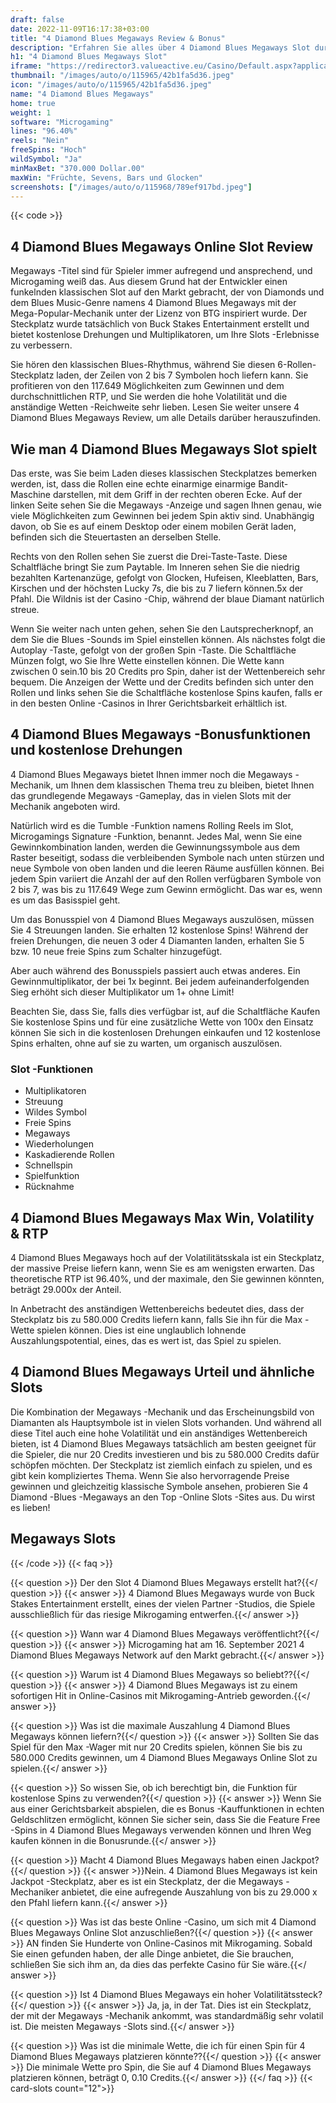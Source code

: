 ```yaml
---
draft: false
date: 2022-11-09T16:17:38+03:00
title: "4 Diamond Blues Megaways Review & Bonus"
description: "Erfahren Sie alles über 4 Diamond Blues Megaways Slot durch RTP von Microgaming, Funktionen, Auszahlungen, Volatilität und erhalten Sie kostenlose Spins und Boni von den Top -Online -Casinos!"
h1: "4 Diamond Blues Megaways Slot"
iframe: "https://redirector3.valueactive.eu/Casino/Default.aspx?applicationid=4123&gameid=4DiamondBluesDesktop&ul=en&playmode=demo&serverid=21113&lobbyURL="
thumbnail: "/images/auto/o/115965/42b1fa5d36.jpeg"
icon: "/images/auto/o/115965/42b1fa5d36.jpeg"
name: "4 Diamond Blues Megaways"
home: true
weight: 1
software: "Microgaming"
lines: "96.40%"
reels: "Nein"
freeSpins: "Hoch"
wildSymbol: "Ja"
minMaxBet: "370.000 Dollar.00"
maxWin: "Früchte, Sevens, Bars und Glocken"
screenshots: ["/images/auto/o/115968/789ef917bd.jpeg"]
---
```


{{< code >}}<h2>4 Diamond Blues Megaways Online Slot Review</h2><p>Megaways -Titel sind für Spieler immer aufregend und ansprechend, und Microgaming weiß das. Aus diesem Grund hat der Entwickler einen funkelnden klassischen Slot auf den Markt gebracht, der von Diamonds und dem Blues Music-Genre namens 4 Diamond Blues Megaways mit der Mega-Popular-Mechanik unter der Lizenz von BTG inspiriert wurde. Der Steckplatz wurde tatsächlich von Buck Stakes Entertainment erstellt und bietet kostenlose Drehungen und Multiplikatoren, um Ihre Slots -Erlebnisse zu verbessern.</p><p>Sie hören den klassischen Blues-Rhythmus, während Sie diesen 6-Rollen-Steckplatz laden, der Zeilen von 2 bis 7 Symbolen hoch liefern kann. Sie profitieren von den 117.649 Möglichkeiten zum Gewinnen und dem durchschnittlichen RTP, und Sie werden die hohe Volatilität und die anständige Wetten -Reichweite sehr lieben. Lesen Sie weiter unsere 4 Diamond Blues Megaways Review, um alle Details darüber herauszufinden.</p><h2>Wie man 4 Diamond Blues Megaways Slot spielt</h2><p>Das erste, was Sie beim Laden dieses klassischen Steckplatzes bemerken werden, ist, dass die Rollen eine echte einarmige einarmige Bandit-Maschine darstellen, mit dem Griff in der rechten oberen Ecke. Auf der linken Seite sehen Sie die Megaways -Anzeige und sagen Ihnen genau, wie viele Möglichkeiten zum Gewinnen bei jedem Spin aktiv sind. Unabhängig davon, ob Sie es auf einem Desktop oder einem mobilen Gerät laden, befinden sich die Steuertasten an derselben Stelle.</p><p>Rechts von den Rollen sehen Sie zuerst die Drei-Taste-Taste. Diese Schaltfläche bringt Sie zum Paytable. Im Inneren sehen Sie die niedrig bezahlten Kartenanzüge, gefolgt von Glocken, Hufeisen, Kleeblatten, Bars, Kirschen und der höchsten Lucky 7s, die bis zu 7 liefern können.5x der Pfahl. Die Wildnis ist der Casino -Chip, während der blaue Diamant natürlich streue.</p><p>Wenn Sie weiter nach unten gehen, sehen Sie den Lautsprecherknopf, an dem Sie die Blues -Sounds im Spiel einstellen können. Als nächstes folgt die Autoplay -Taste, gefolgt von der großen Spin -Taste. Die Schaltfläche Münzen folgt, wo Sie Ihre Wette einstellen können. Die Wette kann zwischen 0 sein.10 bis 20 Credits pro Spin, daher ist der Wettenbereich sehr bequem. Die Anzeigen der Wette und der Credits befinden sich unter den Rollen und links sehen Sie die Schaltfläche kostenlose Spins kaufen, falls er in den besten Online -Casinos in Ihrer Gerichtsbarkeit erhältlich ist.</p><h2>4 Diamond Blues Megaways -Bonusfunktionen und kostenlose Drehungen</h2><p>4 Diamond Blues Megaways bietet Ihnen immer noch die Megaways -Mechanik, um Ihnen dem klassischen Thema treu zu bleiben, bietet Ihnen das grundlegende Megaways -Gameplay, das in vielen Slots mit der Mechanik angeboten wird.</p><p>Natürlich wird es die Tumble -Funktion namens Rolling Reels im Slot, Microgamings Signature -Funktion, benannt. Jedes Mal, wenn Sie eine Gewinnkombination landen, werden die Gewinnungssymbole aus dem Raster beseitigt, sodass die verbleibenden Symbole nach unten stürzen und neue Symbole von oben landen und die leeren Räume ausfüllen können. Bei jedem Spin variiert die Anzahl der auf den Rollen verfügbaren Symbole von 2 bis 7, was bis zu 117.649 Wege zum Gewinn ermöglicht. Das war es, wenn es um das Basisspiel geht.</p><p>Um das Bonusspiel von 4 Diamond Blues Megaways auszulösen, müssen Sie 4 Streuungen landen. Sie erhalten 12 kostenlose Spins! Während der freien Drehungen, die neuen 3 oder 4 Diamanten landen, erhalten Sie 5 bzw. 10 neue freie Spins zum Schalter hinzugefügt.</p><p>Aber auch während des Bonusspiels passiert auch etwas anderes. Ein Gewinnmultiplikator, der bei 1x beginnt. Bei jedem aufeinanderfolgenden Sieg erhöht sich dieser Multiplikator um 1+ ohne Limit!</p><p>Beachten Sie, dass Sie, falls dies verfügbar ist, auf die Schaltfläche Kaufen Sie kostenlose Spins und für eine zusätzliche Wette von 100x den Einsatz können Sie sich in die kostenlosen Drehungen einkaufen und 12 kostenlose Spins erhalten, ohne auf sie zu warten, um organisch auszulösen.</p><h3>
Slot -Funktionen</h3><ul>
<li></span>
Multiplikatoren</li>
<li></span>
Streuung</li>
<li></span>
Wildes Symbol</li>
<li></span>
Freie Spins</li>
<li></span>
Megaways</li>
<li></span>
Wiederholungen</li>
<li></span>
Kaskadierende Rollen</li>
<li></span>
Schnellspin</li>
<li></span>
Spielfunktion</li>
<li></span>
Rücknahme</li></ul><h2>4 Diamond Blues Megaways Max Win, Volatility & RTP</h2><p>4 Diamond Blues Megaways hoch auf der Volatilitätsskala ist ein Steckplatz, der massive Preise liefern kann, wenn Sie es am wenigsten erwarten. Das theoretische RTP ist 96.40%, und der maximale, den Sie gewinnen könnten, beträgt 29.000x der Anteil.</p><p>In Anbetracht des anständigen Wettenbereichs bedeutet dies, dass der Steckplatz bis zu 580.000 Credits liefern kann, falls Sie ihn für die Max -Wette spielen können. Dies ist eine unglaublich lohnende Auszahlungspotential, eines, das es wert ist, das Spiel zu spielen.</p><h2>4 Diamond Blues Megaways Urteil und ähnliche Slots</h2><p>Die Kombination der Megaways -Mechanik und das Erscheinungsbild von Diamanten als Hauptsymbole ist in vielen Slots vorhanden. Und während all diese Titel auch eine hohe Volatilität und ein anständiges Wettenbereich bieten, ist 4 Diamond Blues Megaways tatsächlich am besten geeignet für die Spieler, die nur 20 Credits investieren und bis zu 580.000 Credits dafür schöpfen möchten. Der Steckplatz ist ziemlich einfach zu spielen, und es gibt kein kompliziertes Thema. Wenn Sie also hervorragende Preise gewinnen und gleichzeitig klassische Symbole ansehen, probieren Sie 4 Diamond -Blues -Megaways an den Top -Online Slots -Sites aus. Du wirst es lieben!</p><h2>Megaways Slots</h2>
{{< /code >}}
{{< faq >}}

{{< question >}} Der den Slot 4 Diamond Blues Megaways erstellt hat?{{</ question >}}
{{< answer >}} 4 Diamond Blues Megaways wurde von Buck Stakes Entertainment erstellt, eines der vielen Partner -Studios, die Spiele ausschließlich für das riesige Mikrogaming entwerfen.{{</ answer >}}

{{< question >}} Wann war 4 Diamond Blues Megaways veröffentlicht?{{</ question >}}
{{< answer >}} Microgaming hat am 16. September 2021 4 Diamond Blues Megaways Network auf den Markt gebracht.{{</ answer >}}

{{< question >}} Warum ist 4 Diamond Blues Megaways so beliebt??{{</ question >}}
{{< answer >}} 4 Diamond Blues Megaways ist zu einem sofortigen Hit in Online-Casinos mit Mikrogaming-Antrieb geworden.{{</ answer >}}

{{< question >}} Was ist die maximale Auszahlung 4 Diamond Blues Megaways können liefern?{{</ question >}}
{{< answer >}} Sollten Sie das Spiel für den Max -Wager mit nur 20 Credits spielen, können Sie bis zu 580.000 Credits gewinnen, um 4 Diamond Blues Megaways Online Slot zu spielen.{{</ answer >}}

{{< question >}} So wissen Sie, ob ich berechtigt bin, die Funktion für kostenlose Spins zu verwenden?{{</ question >}}
{{< answer >}} Wenn Sie aus einer Gerichtsbarkeit abspielen, die es Bonus -Kauffunktionen in echten Geldschlitzen ermöglicht, können Sie sicher sein, dass Sie die Feature Free -Spins in 4 Diamond Blues Megaways verwenden können und Ihren Weg kaufen können in die Bonusrunde.{{</ answer >}}

{{< question >}} Macht 4 Diamond Blues Megaways haben einen Jackpot?{{</ question >}}
{{< answer >}}Nein. 4 Diamond Blues Megaways ist kein Jackpot -Steckplatz, aber es ist ein Steckplatz, der die Megaways -Mechaniker anbietet, die eine aufregende Auszahlung von bis zu 29.000 x den Pfahl liefern kann.{{</ answer >}}

{{< question >}} Was ist das beste Online -Casino, um sich mit 4 Diamond Blues Megaways Online Slot anzuschließen?{{</ question >}}
{{< answer >}} AN finden Sie Hunderte von Online-Casinos mit Mikrogaming. Sobald Sie einen gefunden haben, der alle Dinge anbietet, die Sie brauchen, schließen Sie sich ihm an, da dies das perfekte Casino für Sie wäre.{{</ answer >}}

{{< question >}} Ist 4 Diamond Blues Megaways ein hoher Volatilitätssteck?{{</ question >}}
{{< answer >}} Ja, ja, in der Tat. Dies ist ein Steckplatz, der mit der Megaways -Mechanik ankommt, was standardmäßig sehr volatil ist. Die meisten Megaways -Slots sind.{{</ answer >}}

{{< question >}} Was ist die minimale Wette, die ich für einen Spin für 4 Diamond Blues Megaways platzieren könnte??{{</ question >}}
{{< answer >}} Die minimale Wette pro Spin, die Sie auf 4 Diamond Blues Megaways platzieren können, beträgt 0, 0.10 Credits.{{</ answer >}}
{{</ faq >}}
{{< card-slots count="12">}}